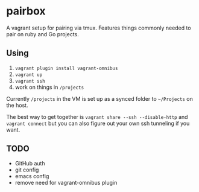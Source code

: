 # pairbox

A vagrant setup for pairing via tmux. Features things commonly needed to pair on ruby and Go projects.

## Using

1. `vagrant plugin install vagrant-omnibus`
2. `vagrant up`
3. `vagrant ssh`
4. work on things in `/projects`

Currently `/projects` in the VM is set up as a synced folder to `~/Projects` on the host.

The best way to get together is `vagrant share --ssh --disable-http` and `vagrant connect` but you can also figure out your own ssh tunneling if you want.

## TODO

* GitHub auth
* git config
* emacs config
* remove need for vagrant-omnibus plugin
